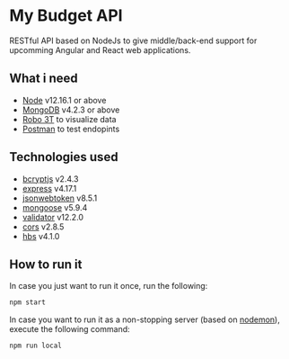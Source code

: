 # My Budget API
RESTful API based on NodeJs to give middle/back-end support for upcomming Angular and React web applications.

## What i need
- [Node](https://nodejs.org/en/download/) v12.16.1 or above
- [MongoDB](https://www.mongodb.com/download-center/community) v4.2.3 or above
- [Robo 3T](https://robomongo.org/download) to visualize data
- [Postman](https://www.postman.com/downloads/) to test endopints

## Technologies used
- [bcryptjs](https://www.npmjs.com/package/bcryptjs) v2.4.3
- [express](https://www.npmjs.com/package/express) v4.17.1
- [jsonwebtoken](https://www.npmjs.com/package/jsonwebtoken) v8.5.1
- [mongoose](https://www.npmjs.com/package/mongoose) v5.9.4
- [validator](https://www.npmjs.com/package/validator) v12.2.0
- [cors](https://www.npmjs.com/package/cors) v2.8.5
- [hbs](https://www.npmjs.com/package/hbs) v4.1.0

## How to run it
In case you just want to run it once, run the following:
```sh
npm start
```
In case you want to run it as a non-stopping server (based on [nodemon](https://www.npmjs.com/package/nodemon)), execute the following command:
```sh
npm run local
```